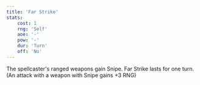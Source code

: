 ```yaml
---
title: 'Far Strike'
stats:
    cost: 1
    rng: 'Self'
    aoe: '-'
    pow: '-'
    dur: 'Turn'
    off: 'No'
---
```

The spellcaster's ranged weapons gain Snipe.
Far Strike lasts for one turn.
(An attack with a weapon with Snipe gains +3 RNG)